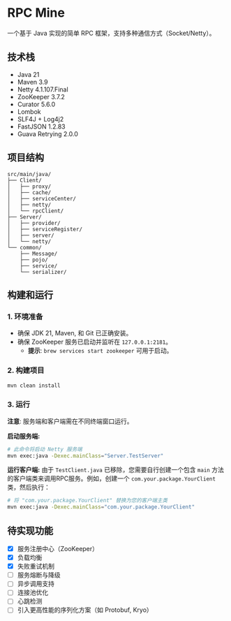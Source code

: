 # RPC Mine

一个基于 Java 实现的简单 RPC 框架，支持多种通信方式（Socket/Netty）。

## 技术栈

- Java 21
- Maven 3.9
- Netty 4.1.107.Final
- ZooKeeper 3.7.2
- Curator 5.6.0
- Lombok
- SLF4J + Log4j2
- FastJSON 1.2.83
- Guava Retrying 2.0.0

## 项目结构
```
src/main/java/
├── Client/
│   ├── proxy/
│   ├── cache/
│   ├── serviceCenter/
│   ├── netty/
│   └── rpcClient/
├── Server/
│   ├── provider/
│   ├── serviceRegister/
│   ├── server/
│   └── netty/
└── common/
    ├── Message/
    ├── pojo/
    ├── service/
    └── serializer/
```

## 构建和运行

### 1. 环境准备
- 确保 JDK 21, Maven, 和 Git 已正确安装。
- 确保 ZooKeeper 服务已启动并监听在 `127.0.0.1:2181`。
  - **提示**: `brew services start zookeeper` 可用于启动。

### 2. 构建项目
```bash
mvn clean install
```

### 3. 运行
**注意**: 服务端和客户端需在不同终端窗口运行。

**启动服务端:**
```bash
# 此命令将启动 Netty 服务端
mvn exec:java -Dexec.mainClass="Server.TestServer"
```

**运行客户端:**
由于 `TestClient.java` 已移除，您需要自行创建一个包含 `main` 方法的客户端类来调用RPC服务。例如，创建一个 `com.your.package.YourClient` 类，然后执行：
```bash
# 将 "com.your.package.YourClient" 替换为您的客户端主类
mvn exec:java -Dexec.mainClass="com.your.package.YourClient"
```

## 待实现功能

- [x] 服务注册中心（ZooKeeper）
- [x] 负载均衡
- [x] 失败重试机制
- [ ] 服务熔断与降级
- [ ] 异步调用支持
- [ ] 连接池优化
- [ ] 心跳检测
- [ ] 引入更高性能的序列化方案（如 Protobuf, Kryo） 